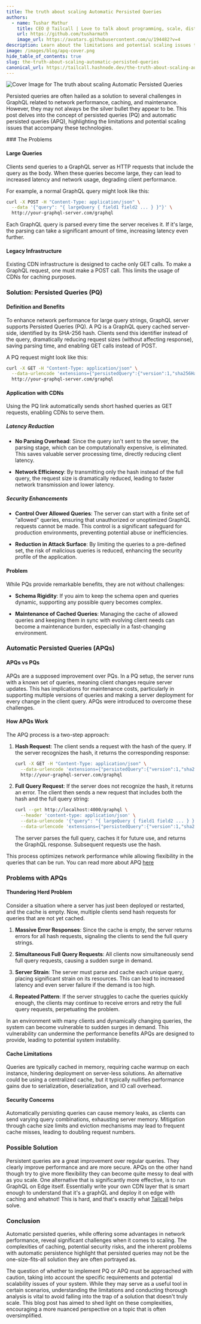 ```yaml
---
title: The truth about scaling Automatic Persisted Queries
authors:
  - name: Tushar Mathur
    title: CEO @ Tailcall | Love to talk about programming, scale, distributed systems and building high performance systems.
    url: https://github.com/tusharmath
    image_url: https://avatars.githubusercontent.com/u/194482?v=4
description: Learn about the limitations and potential scaling issues that accompany Automatic Persisted Queries (APQ).
image: /images/blog/apq-cover.png
hide_table_of_contents: true
slug: the-truth-about-scaling-automatic-persisted-queries
canonical_url: https://tailcall.hashnode.dev/the-truth-about-scaling-automatic-persisted-queries
---
```


![Cover Image for The truth about scaling Automatic Persisted Queries](../static/images/blog/apq-cover.png)

Persisted queries are often hailed as a solution to several challenges in GraphQL related to network performance, caching, and maintenance. However, they may not always be the silver bullet they appear to be. This post delves into the concept of persisted queries (PQ) and automatic persisted queries (APQ), highlighting the limitations and potential scaling issues that accompany these technologies.

<!-- truncate -->
<head>
<link rel="canonical" href="https://tailcall.hashnode.dev/the-truth-about-scaling-automatic-persisted-queries"/>
<title>The truth about scaling Automatic Persisted Queries</title>
</head>
### The Problems

#### Large Queries

Clients send queries to a GraphQL server as HTTP requests that include the query as the body. When these queries become large, they can lead to increased latency and network usage, degrading client performance.

For example, a normal GraphQL query might look like this:

```bash
curl -X POST -H "Content-Type: application/json" \
  --data '{"query": "{ largeQuery { field1 field2 ... } }"}' \
  http://your-graphql-server.com/graphql
```

Each GraphQL query is parsed every time the server receives it. If it's large, the parsing can take a significant amount of time, increasing latency even further.

#### Legacy Infrastructure

Existing CDN infrastructure is designed to cache only GET calls. To make a GraphQL request, one must make a POST call. This limits the usage of CDNs for caching purposes.

### Solution: Persisted Queries (PQ)

#### Definition and Benefits

To enhance network performance for large query strings, GraphQL server supports Persisted Queries (PQ). A PQ is a GraphQL query cached server-side, identified by its SHA-256 hash. Clients send this identifier instead of the query, dramatically reducing request sizes (without affecting response), saving parsing time, and enabling GET calls instead of POST.

A PQ request might look like this:

```bash
curl -X GET -H "Content-Type: application/json" \
  --data-urlencode 'extensions={"persistedQuery":{"version":1,"sha256Hash":"<SHA 256>"}}' \
  http://your-graphql-server.com/graphql
```

#### Application with CDNs

Using the PQ link automatically sends short hashed queries as GET requests, enabling CDNs to serve them.

##### **Latency Reduction**

- **No Parsing Overhead**: Since the query isn't sent to the server, the parsing stage, which can be computationally expensive, is eliminated. This saves valuable server processing time, directly reducing client latency.

- **Network Efficiency**: By transmitting only the hash instead of the full query, the request size is dramatically reduced, leading to faster network transmission and lower latency.

##### **Security Enhancements**

- **Control Over Allowed Queries**: The server can start with a finite set of "allowed" queries, ensuring that unauthorized or unoptimized GraphQL requests cannot be made. This control is a significant safeguard for production environments, preventing potential abuse or inefficiencies.

- **Reduction in Attack Surface**: By limiting the queries to a pre-defined set, the risk of malicious queries is reduced, enhancing the security profile of the application.

#### Problem

While PQs provide remarkable benefits, they are not without challenges:

- **Schema Rigidity**: If you aim to keep the schema open and queries dynamic, supporting any possible query becomes complex.

- **Maintenance of Cached Queries**: Managing the cache of allowed queries and keeping them in sync with evolving client needs can become a maintenance burden, especially in a fast-changing environment.

### Automatic Persisted Queries (APQs)

#### APQs vs PQs

APQs are a supposed improvement over PQs. In a PQ setup, the server runs with a known set of queries, meaning client changes require server updates. This has implications for maintenance costs, particularly in supporting multiple versions of queries and making a server deployment for every change in the client query. APQs were introduced to overcome these challenges.

#### How APQs Work

The APQ process is a two-step approach:

1. **Hash Request**: The client sends a request with the hash of the query. If the server recognizes the hash, it returns the corresponding response:

   ```bash
   curl -X GET -H "Content-Type: application/json" \
     --data-urlencode 'extensions={"persistedQuery":{"version":1,"sha256Hash":"<SHA 256>"}}' \
     http://your-graphql-server.com/graphql
   ```

2. **Full Query Request**: If the server does not recognize the hash, it returns an error. The client then sends a new request that includes both the hash and the full query string:

   ```bash
   curl --get http://localhost:4000/graphql \
     --header 'content-type: application/json' \
     --data-urlencode '{"query": "{ largeQuery { field1 field2 ... } }"}' \
     --data-urlencode 'extensions={"persistedQuery":{"version":1,"sha256Hash":"<HASH>"}}'
   ```

   The server parses the full query, caches it for future use, and returns the GraphQL response. Subsequent requests use the hash.

This process optimizes network performance while allowing flexibility in the queries that can be run. You can read more about APQ [here](https://www.apollographql.com/docs/apollo-server/performance/apq/)

### Problems with APQs

#### Thundering Herd Problem

Consider a situation where a server has just been deployed or restarted, and the cache is empty. Now, multiple clients send hash requests for queries that are not yet cached.

1. **Massive Error Responses**: Since the cache is empty, the server returns errors for all hash requests, signaling the clients to send the full query strings.

2. **Simultaneous Full Query Requests**: All clients now simultaneously send full query requests, causing a sudden surge in demand.

3. **Server Strain**: The server must parse and cache each unique query, placing significant strain on its resources. This can lead to increased latency and even server failure if the demand is too high.

4. **Repeated Pattern**: If the server struggles to cache the queries quickly enough, the clients may continue to receive errors and retry the full query requests, perpetuating the problem.

In an environment with many clients and dynamically changing queries, the system can become vulnerable to sudden surges in demand. This vulnerability can undermine the performance benefits APQs are designed to provide, leading to potential system instability.

#### Cache Limitations

Queries are typically cached in memory, requiring cache warmup on each instance, hindering deployment on server-less solutions. An alternative could be using a centralized cache, but it typically nullifies performance gains due to serialization, deserialization, and IO call overhead.

#### Security Concerns

Automatically persisting queries can cause memory leaks, as clients can send varying query combinations, exhausting server memory. Mitigation through cache size limits and eviction mechanisms may lead to frequent cache misses, leading to doubling request numbers.

### Possible Solution

Persistent queries are a great improvement over regular queries. They clearly improve performance and are more secure. APQs on the other hand though try to give more flexibility they can become quite messy to deal with as you scale. One alternative that is significantly more effective, is to run GraphQL on Edge itself. Essentially write your own CDN layer that is smart enough to understand that it's a graphQL and deploy it on edge with caching and whatnot! This is hard, and that's exactly what [Tailcall](https://tailcall.run) helps solve.

### Conclusion

Automatic persisted queries, while offering some advantages in network performance, reveal significant challenges when it comes to scaling. The complexities of caching, potential security risks, and the inherent problems with automatic persistence highlight that persisted queries may not be the one-size-fits-all solution they are often portrayed as.

The question of whether to implement PQ or APQ must be approached with caution, taking into account the specific requirements and potential scalability issues of your system. While they may serve as a useful tool in certain scenarios, understanding the limitations and conducting thorough analysis is vital to avoid falling into the trap of a solution that doesn't truly scale. This blog post has aimed to shed light on these complexities, encouraging a more nuanced perspective on a topic that is often oversimplified.
